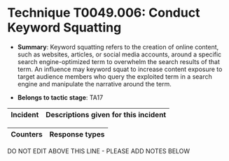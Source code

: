 # Technique T0049.006: Conduct Keyword Squatting

* **Summary**: Keyword squatting refers to the creation of online content, such as websites, articles, or social  media accounts, around a specific search engine-optimized term to overwhelm the search results  of that term. An influence may keyword squat to increase content exposure to target audience  members who query the exploited term in a search engine and manipulate the narrative around  the term.  

* **Belongs to tactic stage**: TA17


| Incident | Descriptions given for this incident |
| -------- | -------------------- |



| Counters | Response types |
| -------- | -------------- |


DO NOT EDIT ABOVE THIS LINE - PLEASE ADD NOTES BELOW